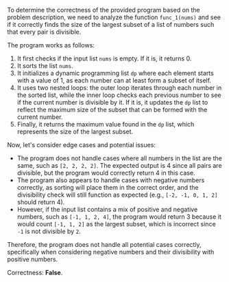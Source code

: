 To determine the correctness of the provided program based on the problem description, we need to analyze the function `func_1(nums)` and see if it correctly finds the size of the largest subset of a list of numbers such that every pair is divisible.

The program works as follows:
1. It first checks if the input list `nums` is empty. If it is, it returns 0.
2. It sorts the list `nums`.
3. It initializes a dynamic programming list `dp` where each element starts with a value of 1, as each number can at least form a subset of itself.
4. It uses two nested loops: the outer loop iterates through each number in the sorted list, while the inner loop checks each previous number to see if the current number is divisible by it. If it is, it updates the `dp` list to reflect the maximum size of the subset that can be formed with the current number.
5. Finally, it returns the maximum value found in the `dp` list, which represents the size of the largest subset.

Now, let's consider edge cases and potential issues:
- The program does not handle cases where all numbers in the list are the same, such as `[2, 2, 2, 2]`. The expected output is 4 since all pairs are divisible, but the program would correctly return 4 in this case.
- The program also appears to handle cases with negative numbers correctly, as sorting will place them in the correct order, and the divisibility check will still function as expected (e.g., `[-2, -1, 0, 1, 2]` should return 4).
- However, if the input list contains a mix of positive and negative numbers, such as `[-1, 1, 2, 4]`, the program would return 3 because it would count `[-1, 1, 2]` as the largest subset, which is incorrect since `-1` is not divisible by `2`.

Therefore, the program does not handle all potential cases correctly, specifically when considering negative numbers and their divisibility with positive numbers. 

Correctness: **False**.